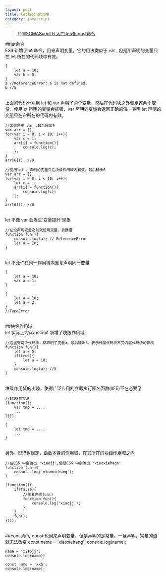 ```yaml
---
layout: post
title: let和const命令
category: javascript
---
```


>转自[ECMAScript 6 入门 let和const命令](http://es6.ruanyifeng.com/#docs/let)

##let命令
<br>
ES6 新增了let 命令，用来声明变量。它的用法类似于 var , 但是所声明的变量只在 let 所在的代码块中有效。

    {
        let a = 10;
        var b = 5;
    }
    a //ReferenceError: a is not defined.
    b //5
<br>
上面的代码分别用 let 和 var 声明了两个变量，然后在代码块之外调用这两个变量，使用let 声明的变量会报错，var 声明的变量会返回正确的值。表明 let 声明的变量只在它所在的代码内有效。

    //如果使用 var ,最后输出9
    var arr = [];
    for(var i = 0; i < 10; i++){
        var c = i;
        arr[i] = function(){
            console.log(c);
        };
    }
    arr[6](); //9
    
    //使用let ，声明的变量只在块级作用域内有效，最后输出6
    var arr = [];
    for(var i = 0; i < 10; i++){
        let c = i;
        arr[i] = function(){
            console.log(c);
        };
    }
    arr[6](); //6
<br>
let 不像 var 会发生'变量提升'现象

    //在没声明变量之前就使用变量，会报错
    function fun(){
        console.log(a); // ReferenceError
        let a = 10;
    }
<br>
let 不允许在同一作用域内重复声明同一变量

    {
        let a = 10;
        var a = 1;
    }
    
    {
        let a = 10;
        let a = 2;
    }
    //TypeError
<br>
##块级作用域
<br>
let 实际上为javascript 新增了块级作用域

    //这里有两个代码块，都声明了变量a，最后输出5，表示外层代码块不受内层代码块的影响
    function fun(){
        let a = 5;
        if(true){
            let a = 10;
        }
        console.log(a); //5
    }
<br>
块级作用域的出现，使得广泛应用的立即执行匿名函数(IIFE)不在必要了

    //IIFE的写法
    (function(){
        var tmp = ...;
        ...
    }());
    
    {
        let tmp = ...;
        ...
    }
<br>
另外，ES6也规定，函数本身的作用域，在其所在的块级作用域之内

    //在ES5 中会输出 'xiaojj',但是ES6 中会输出 'xiaoxiehagn'
    function fun(){
        console.log('xiaoxiehang');
    }
    
    (function(){
        if(false){
            //重复声明fun()
            function fun(){
                console.log('xiaojj');
            }
        }
        fun();
    }());
<br>
##const命令
const 也用来声明变量，但是声明的是常量。一旦声明，常量的值就无法改变
    const name = 'xiaoxiehang';
    console.log(name);
    
    name = 'xiaojj';
    console.log(name);
    
    const name = 'xxh';
    console.log(name);

